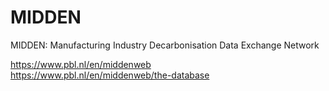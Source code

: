 # MIDDEN
MIDDEN: Manufacturing Industry Decarbonisation Data Exchange Network

https://www.pbl.nl/en/middenweb<br>
https://www.pbl.nl/en/middenweb/the-database
